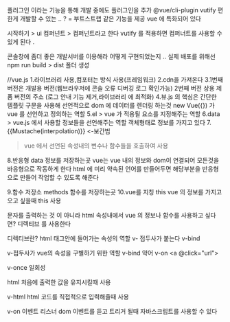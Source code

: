 플러그인 이라는 기능을 통해 개발 중에도 플러그인을 추가
@vue/cli-plugin
vutify
편한게 개발할 수 있는 .. ?
= 부트스트랩 같은 기능을 제공
vue 에 특화되어 있다


시작하기 > ui 컴퍼넌트 > 컴퍼넌트라고 한다 vutify 를 적용하면 컴퍼너트를 사용할 수 있게 된다 . 

콘솔창에 좀더 좋은 개발서버를 이용해라
어떻게 구현되었는지 ..
실제 배포를 위해선 npm run build > dist 폴더 생성


//vue.js
1.라이브러리 사용,컴포터는 방식 사용(프레임워크)
2.cdn을 가져온다 
3.1번째 버전은 개발용 버전(웹브라우저에 콘솔 오류 디버깅 로그 확인가능) 2번째 버전 상용 제품 버전의 주소 (로그 안내 기능 제거,라이브러리 에 최적화)
4.뷰.js 의 핵심은 간단한 템플릿 구문을 사용해 선언적으로 dom 에 데이터를 렌더링 하는것
new Vue({}) 가 vue 를 선언하고 정의하는 역할
5.el > vue 가 적용될 요소를 지정해주는 역할
6.data > vue.js 에서 사용할 정보들을 선언해주는 역할 객체형태로 정보를 가지고 있다
7.{{Mustache(interpolation)}} <-보간법
> vue 에서 선언된 속성내의 변수나 함수들을 호출하여 사용

8.반응형 data
정보를 저장하는곳
vue는 vue 내의 정보와 dom이 연결되어
모든것을 바응형으로 작동하게 한다
html 에 미리 약속된 언어를 만들어두면 해당부분을 반응형으로 만들어
작업할 수 있도록 해준다 

9.함수 저장소 methods
함수를 저장하는곳
10.vue를 지칭 this
vue 의 정보를 가지고 오고 싶을때 this 사용

문자를 출력하는 것 이 아니라 
html 속성내에서 vue 의 정보나 함수를 사용하고 싶다면?
디렉티브 를 사용한다


디렉티브란? html 태그안에 들어가는 속성의 역할
v- 접두사가 붙는다
v-bind 

v-접두사가 vue의 속성을 구별하기 위한 역할 
v-bind 약어 
<a :href="url"></a>
v-on 
<a @click="url"></a>

v-once
일회성

html 처음에 출력한 값을 유지시킬때 사용

v-html
html 코드를 직접적으로 입력해줄때 사용


v-on
이벤트 리스너 
dom 이벤트를 듣고 트리거 될때 자바스크립트를 사용할 수 있다


